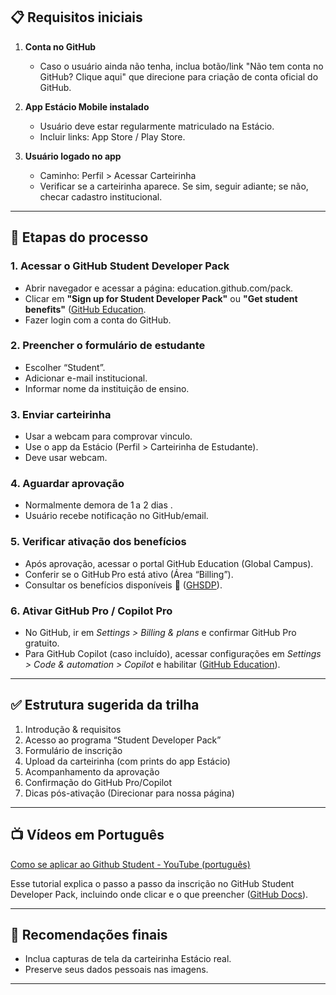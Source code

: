## 📋 Requisitos iniciais

1. **Conta no GitHub**

   * Caso o usuário ainda não tenha, inclua botão/link "Não tem conta no GitHub? Clique aqui" que direcione para criação de conta oficial do GitHub.

2. **App Estácio Mobile instalado**
   * Usuário deve estar regularmente matriculado na Estácio.
   * Incluir links: App Store / Play Store.

3. **Usuário logado no app**

   * Caminho: Perfil > Acessar Carteirinha
   * Verificar se a carteirinha aparece. Se sim, seguir adiante; se não, checar cadastro institucional.

---

## 🧩 Etapas do processo

### 1. Acessar o GitHub Student Developer Pack

* Abrir navegador e acessar a página: education.github.com/pack.
* Clicar em **"Sign up for Student Developer Pack"** ou **"Get student benefits"** ([GitHub Education][1].
* Fazer login com a conta do GitHub.

### 2. Preencher o formulário de estudante

* Escolher “Student”.
* Adicionar e-mail institucional.
* Informar nome da instituição de ensino.

### 3. Enviar carteirinha

* Usar a webcam para comprovar vinculo.
* Use o app da Estácio (Perfil > Carteirinha de Estudante).
* Deve usar webcam.

### 4. Aguardar aprovação

* Normalmente demora de 1 a 2 dias .
* Usuário recebe notificação no GitHub/email.

### 5. Verificar ativação dos benefícios

* Após aprovação, acessar o portal GitHub Education (Global Campus).
* Conferir se o GitHub Pro está ativo (Área “Billing”).
* Consultar os benefícios disponíveis 🎁 ([GHSDP][4]).

### 6. Ativar GitHub Pro / Copilot Pro

* No GitHub, ir em *Settings > Billing & plans* e confirmar GitHub Pro gratuito.
* Para GitHub Copilot (caso incluído), acessar configurações em *Settings > Code & automation > Copilot* e habilitar ([GitHub Education][1]).

---

## ✅ Estrutura sugerida da trilha

1. Introdução & requisitos
2. Acesso ao programa “Student Developer Pack”
3. Formulário de inscrição
4. Upload da carteirinha (com prints do app Estácio)
5. Acompanhamento da aprovação
6. Confirmação do GitHub Pro/Copilot
7. Dicas pós-ativação (Direcionar para nossa página)

---

## 📺 Vídeos em Português

[Como se aplicar ao Github Student - YouTube (português)](https://www.youtube.com/watch?v=aNwlZmrtUkw)

Esse tutorial explica o passo a passo da inscrição no GitHub Student Developer Pack, incluindo onde clicar e o que preencher ([GitHub Docs][4]).

---

## 📍 Recomendações finais

* Inclua capturas de tela da carteirinha Estácio real.
* Preserve seus dados pessoais nas imagens.

---

[1]: https://education.github.com/pack?utm_source=estudamais.tech "GitHub Student Developer Pack - Education"
[2]: https://techcommunity.microsoft.com/blog/desenvolvedoresbr/como-obter-github-copilot-gratuito-para-estudantes-e-professores/3828780?utm_source=estudamais.tech "Como obter GitHub Copilot gratuito para estudantes e professores"
[3]: https://guiadeti.medium.com/github-student-developer-pack-com-86-recursos-gratuitos-para-estudantes-github-pro-ea4f461217e0?utm_source=estudamais.tech "GitHub Student Developer Pack com 86 recursos gratuitos para ..."
[4]: https://docs.github.com/pt/education/about-github-education/github-education-for-students/apply-to-github-education-as-a-student?utm_source=estudamais.tech "Inscreva-se no GitHub Education como estudante"

